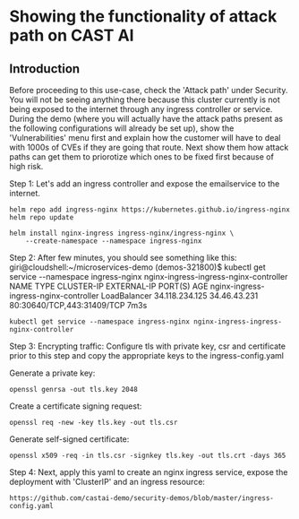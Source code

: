 # Showing the functionality of attack path on CAST AI

## Introduction
Before proceeding to this use-case, check the 'Attack path' under Security. 
You will not be seeing anything there because this cluster currently is not being exposed to the internet through any ingress controller or service.
During the demo (where you will actually have the attack paths present as the following configurations will already be set up), show the 
'Vulnerabilities' menu first and explain how the customer will have to deal with 1000s of CVEs if they are going that route.
Next show them how attack paths can get them to priorotize which ones to be fixed first because of high risk.

Step 1: Let's add an ingress controller and expose the emailservice to the internet.

```
helm repo add ingress-nginx https://kubernetes.github.io/ingress-nginx
helm repo update
```

```
helm install nginx-ingress ingress-nginx/ingress-nginx \
    --create-namespace --namespace ingress-nginx
```
Step 2: 
After few minutes, you should see something like this:
giri@cloudshell:~/microservices-demo (demos-321800)$ kubectl get service --namespace ingress-nginx nginx-ingress-ingress-nginx-controller
NAME                                     TYPE           CLUSTER-IP       EXTERNAL-IP    PORT(S)                      AGE
nginx-ingress-ingress-nginx-controller   LoadBalancer   34.118.234.125   34.46.43.231   80:30640/TCP,443:31409/TCP   7m3s

```
kubectl get service --namespace ingress-nginx nginx-ingress-ingress-nginx-controller
```
Step 3:
Encrypting traffic:
Configure tls with private key, csr and certificate prior to this step and copy the appropriate keys to the ingress-config.yaml 

Generate a private key:
```
openssl genrsa -out tls.key 2048
```

Create a certificate signing request:
```
openssl req -new -key tls.key -out tls.csr
```

Generate self-signed certificate:
```
openssl x509 -req -in tls.csr -signkey tls.key -out tls.crt -days 365
```
Step 4: 
Next, apply this yaml to create an nginx ingress service, expose the deployment with 'ClusterIP' and an ingress resource:
```
https://github.com/castai-demo/security-demos/blob/master/ingress-config.yaml
```
